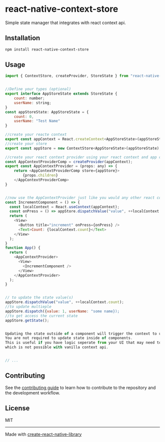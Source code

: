 # react-native-context-store
Simple state manager that integrates with react context api.

## Installation

```sh
npm install react-native-context-store
```

## Usage

```js
import { ContextStore, createProvider, StoreState } from "react-native-context-store";


//Define your types (optional)
export interface AppStoreState extends StoreState {
    count: number;
    userName: string;
}
const appStoreState: AppStoreState = {
    count: 0,
    userName: "Test Name"
}

//create your reacte context
export const appContext = React.createContext<AppStoreState>(appStoreState);
//create your store
export const appStore = new ContextStore<AppStoreState>(appStoreState);

//create your react context provider using your react context and app context store.
const AppContextProviderComp = createProvider(appContext);
export const AppContextProvider = (props: any) => {
    return <AppContextProviderComp store={appStore}>
        {props.children}
    </AppContextProviderComp>
}


//now use the AppContextProvider just like you would any other react context provider.
const IncrementComponent = () => {
  const localContext = React.useContext(appContext);
  const onPress = () => appStore.dispatchValue("value", ++localContext.count); //you can also use appStore.dispatch(newState) to update all values.
  return (
    <View>
      <Button title="increment" onPress={onPress} />
      <Text>Count: {localContext.count}</Text>
    </View>
  );
}
function App() {
  return (
    <AppContextProvider>
      <View>
        <IncrementComponent />
      </View>
    </AppContextProvider>
  );
}


// to update the state value(s)
appStore.dispatchValue("value", ++localContext.count);
//to update multieple
appStore.dispatch({value: 1, userName: "some name});
//to get access the current state
appStore.getState();


Updating the state outside of a component will trigger the context to update.
You are not required to update state inside of components.
This is useful if you have logic seperate from your UI that may need to update your UI states
which is not possible with vanilla context api.


// ...
```

## Contributing

See the [contributing guide](CONTRIBUTING.md) to learn how to contribute to the repository and the development workflow.

## License

MIT

---

Made with [create-react-native-library](https://github.com/callstack/react-native-builder-bob)
